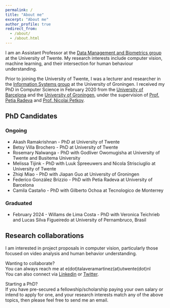 ```yaml
---
permalink: /
title: "About me"
excerpt: "About me"
author_profile: true
redirect_from: 
  - /about/
  - /about.html
---
```


I am an Assistant Professor at the <a href="https://www.utwente.nl/en/eemcs/dmb/" target="_blank">Data Management and Biometrics group</a> at the University of Twente. My research interests include computer vision, machine learning, and their intersection for human behaviour understanding.

Prior to joining the University of Twente, I was a lecturer and researcher in the <a href="http://www.cs.rug.nl/infosys/">Information Systems group</a> at the University of Groningen. I received my PhD in Computer Science in February 2020 from the <a href="http://www.ub.edu/cvub/" target="_blank">University of Barcelona</a> and the <a href="https://www.cs.rug.nl/is/Main/People" target="_blank">University of Groningen</a>, under the supervision of <a href="http://www.ub.edu/cvub/petiaradeva/?p=36">Prof. Petia Radeva</a> and <a href="https://www.cs.rug.nl/~petkov/">Prof. Nicolai Petkov</a>. 

## PhD Candidates

### Ongoing <br>
* Akash Ramakrishnan - PhD at University of Twente <br>
* Betsy Villa Brochero - PhD at University of Twente <br>
* Rosemary Nalwanga - PhD with Godliver Owomugisha at University of Twente and Busitema University <br> 
* Melissa Tijink - PhD with Luuk Spreeuwers and Nicola Strisciuglio at University of Twente <br>
* Zhiqi Miao - PhD with Jiapan Guo at University of Groningen <br>
* Federico González Brizzio - PhD with Petia Radeva at University of Barcelona <br>
* Camila Castaño - PhD with Gilberto Ochoa at Tecnologico de Monterrey <br>

### Graduated <br>
* February 2024 - Willams de Lima Costa - PhD with Veronica Teichrieb and Lucas Silva Figueiredo at University of Pernambruco, Brasil <br>

## Research collaborations

I am interested in project proposals in computer vision, particularly those focused on video analysis and human behavior understanding.

Wanting to collaborate? <br>
You can always reach me at e(dot)talaveramartinez(at)utwente(dot)nl <br>
You can also connect via <u><a href="https://www.linkedin.com/in/estefaniatalavera/" target="_blank">Linkedin</a></u> or <u><a href="https://twitter.com/eTalaveraM" target="_blank">Twitter</a></u>.

Starting a PhD? <br>
If you have pre-secured a fellowship/scholarship paying your own salary or intend to apply for one, and your research interests match any of the above topics, then please feel free to send me an email.
